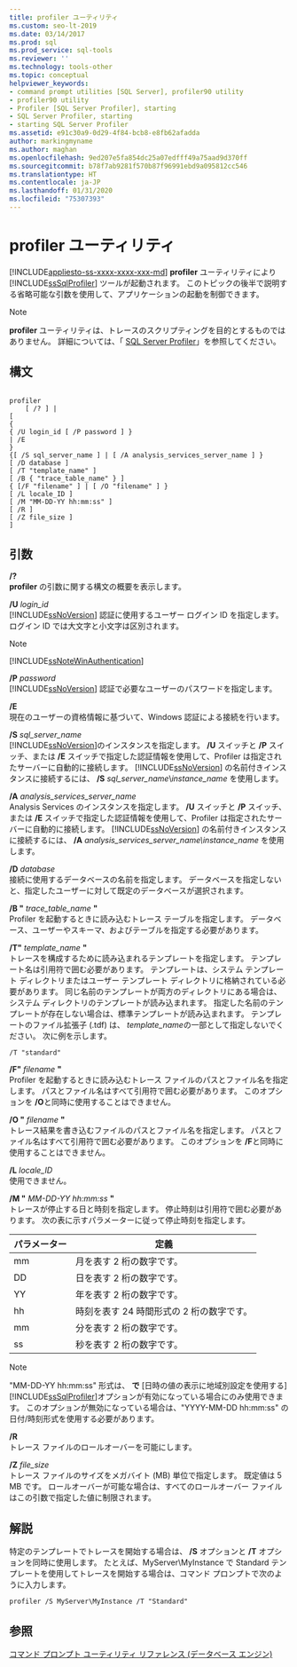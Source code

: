 ```yaml
---
title: profiler ユーティリティ
ms.custom: seo-lt-2019
ms.date: 03/14/2017
ms.prod: sql
ms.prod_service: sql-tools
ms.reviewer: ''
ms.technology: tools-other
ms.topic: conceptual
helpviewer_keywords:
- command prompt utilities [SQL Server], profiler90 utility
- profiler90 utility
- Profiler [SQL Server Profiler], starting
- SQL Server Profiler, starting
- starting SQL Server Profiler
ms.assetid: e91c30a9-0d29-4f84-bcb8-e8fb62afadda
author: markingmyname
ms.author: maghan
ms.openlocfilehash: 9ed207e5fa854dc25a07edfff49a75aad9d370ff
ms.sourcegitcommit: b78f7ab9281f570b87f96991ebd9a095812cc546
ms.translationtype: HT
ms.contentlocale: ja-JP
ms.lasthandoff: 01/31/2020
ms.locfileid: "75307393"
---
```

# <a name="profiler-utility"></a>profiler ユーティリティ
[!INCLUDE[appliesto-ss-xxxx-xxxx-xxx-md](../includes/appliesto-ss-xxxx-xxxx-xxx-md.md)]
  **profiler** ユーティリティにより [!INCLUDE[ssSqlProfiler](../includes/sssqlprofiler-md.md)] ツールが起動されます。 このトピックの後半で説明する省略可能な引数を使用して、アプリケーションの起動を制御できます。  
  
> [!NOTE]  
>  **profiler** ユーティリティは、トレースのスクリプティングを目的とするものではありません。 詳細については、「 [SQL Server Profiler](../tools/sql-server-profiler/sql-server-profiler.md)」を参照してください。  
  
## <a name="syntax"></a>構文  
  
```  
  
profiler  
    [ /? ] |  
[  
{  
{ /U login_id [ /P password ] }  
| /E  
}  
{[ /S sql_server_name ] | [ /A analysis_services_server_name ] }  
[ /D database ]  
[ /T "template_name" ]  
[ /B { "trace_table_name" } ]  
{ [/F "filename" ] | [ /O "filename" ] }  
[ /L locale_ID ]  
[ /M "MM-DD-YY hh:mm:ss" ]  
[ /R ]  
[ /Z file_size ]  
]  
```  
  
## <a name="arguments"></a>引数  
 **/?**  
 **profiler** の引数に関する構文の概要を表示します。  
  
 **/U** *login_id*  
 [!INCLUDE[ssNoVersion](../includes/ssnoversion-md.md)] 認証に使用するユーザー ログイン ID を指定します。 ログイン ID では大文字と小文字は区別されます。  
  
> [!NOTE]  
>  [!INCLUDE[ssNoteWinAuthentication](../includes/ssnotewinauthentication-md.md)]  
  
 **/P** *password*  
 [!INCLUDE[ssNoVersion](../includes/ssnoversion-md.md)] 認証で必要なユーザーのパスワードを指定します。  
  
 **/E**  
 現在のユーザーの資格情報に基づいて、Windows 認証による接続を行います。  
  
 **/S**  *sql_server_name*  
 [!INCLUDE[ssNoVersion](../includes/ssnoversion-md.md)]のインスタンスを指定します。 **/U** スイッチと **/P** スイッチ、または **/E** スイッチで指定した認証情報を使用して、Profiler は指定されたサーバーに自動的に接続します。 [!INCLUDE[ssNoVersion](../includes/ssnoversion-md.md)] の名前付きインスタンスに接続するには、 **/S** *sql_server_name*\\*instance_name* を使用します。  
  
 **/A**  *analysis_services_server_name*  
 Analysis Services のインスタンスを指定します。 **/U** スイッチと **/P** スイッチ、または **/E** スイッチで指定した認証情報を使用して、Profiler は指定されたサーバーに自動的に接続します。 [!INCLUDE[ssNoVersion](../includes/ssnoversion-md.md)] の名前付きインスタンスに接続するには、 **/A** *analysis_services_server_name\instance_name* を使用します。  
  
 **/D** *database*  
 接続に使用するデータベースの名前を指定します。 データベースを指定しないと、指定したユーザーに対して既定のデータベースが選択されます。  
  
 **/B "** *trace_table_name* **"**  
 Profiler を起動するときに読み込むトレース テーブルを指定します。 データベース、ユーザーやスキーマ、およびテーブルを指定する必要があります。  
  
 **/T"** *template_name* **"**  
 トレースを構成するために読み込まれるテンプレートを指定します。 テンプレート名は引用符で囲む必要があります。 テンプレートは、システム テンプレート ディレクトリまたはユーザー テンプレート ディレクトリに格納されている必要があります。 同じ名前のテンプレートが両方のディレクトリにある場合は、システム ディレクトリのテンプレートが読み込まれます。 指定した名前のテンプレートが存在しない場合は、標準テンプレートが読み込まれます。 テンプレートのファイル拡張子 (.tdf) は、 *template_name*の一部として指定しないでください。 次に例を示します。  
  
```  
/T "standard"  
```  
  
 **/F"** *filename* **"**  
 Profiler を起動するときに読み込むトレース ファイルのパスとファイル名を指定します。 パスとファイル名はすべて引用符で囲む必要があります。 このオプションを **/O**と同時に使用することはできません。  
  
 **/O "** *filename*  **"**  
 トレース結果を書き込むファイルのパスとファイル名を指定します。 パスとファイル名はすべて引用符で囲む必要があります。 このオプションを **/F**と同時に使用することはできません。  
  
 **/L** *locale_ID*  
 使用できません。  
  
 **/M "** *MM-DD-YY hh:mm:ss* **"**  
 トレースが停止する日と時刻を指定します。 停止時刻は引用符で囲む必要があります。 次の表に示すパラメーターに従って停止時刻を指定します。  
  
|パラメーター|定義|  
|---------------|----------------|  
|mm|月を表す 2 桁の数字です。|  
|DD|日を表す 2 桁の数字です。|  
|YY|年を表す 2 桁の数字です。|  
|hh|時刻を表す 24 時間形式の 2 桁の数字です。|  
|mm|分を表す 2 桁の数字です。|  
|ss|秒を表す 2 桁の数字です。|  
  
> [!NOTE]  
>  "MM-DD-YY hh:mm:ss" 形式は、 **で** [日時の値の表示に地域別設定を使用する] [!INCLUDE[ssSqlProfiler](../includes/sssqlprofiler-md.md)]オプションが有効になっている場合にのみ使用できます。 このオプションが無効になっている場合は、"YYYY-MM-DD hh:mm:ss" の日付/時刻形式を使用する必要があります。  
  
 **/R**  
 トレース ファイルのロールオーバーを可能にします。  
  
 **/Z**  *file_size*  
 トレース ファイルのサイズをメガバイト (MB) 単位で指定します。 既定値は 5 MB です。 ロールオーバーが可能な場合は、すべてのロールオーバー ファイルはこの引数で指定した値に制限されます。  
  
## <a name="remarks"></a>解説  
 特定のテンプレートでトレースを開始する場合は、 **/S** オプションと **/T** オプションを同時に使用します。 たとえば、MyServer\MyInstance で Standard テンプレートを使用してトレースを開始する場合は、コマンド プロンプトで次のように入力します。  
  
```  
profiler /S MyServer\MyInstance /T "Standard"  
```  
  
## <a name="see-also"></a>参照  
 [コマンド プロンプト ユーティリティ リファレンス &#40;データベース エンジン&#41;](../tools/command-prompt-utility-reference-database-engine.md)  
  
  
